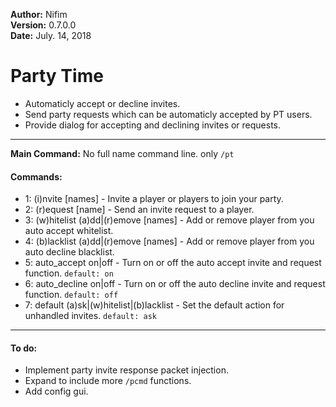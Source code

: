 **Author:** Nifim<br>
**Version:** 0.7.0.0<br>
**Date:** July. 14, 2018<br>

# Party Time #

* Automaticly accept or decline invites.
* Send party requests which can be automaticly accepted by PT users.
* Provide dialog for accepting and declining invites or requests.

----

**Main Command:** No full name command line. only `/pt`

#### Commands: ####
* 1: (i)nvite [names] - Invite a player or players to join your party.
* 2: (r)equest [name] - Send an invite request to a player.
* 3: (w)hitelist (a)dd|(r)emove [names] - Add or remove player from you auto accept whitelist.
* 4: (b)lacklist (a)dd|(r)emove [names] - Add or remove player from you auto decline blacklist.
* 5: auto_accept on|off - Turn on or off the auto accept invite and request function. `default: on`
* 6: auto_decline on|off - Turn on or off the auto decline invite and request function. `default: off`
* 7: default (a)sk|(w)hitelist|(b)lacklist - Set the default action for unhandled invites. `default: ask`

----

#### To do: ####
* Implement party invite response packet injection.
* Expand to include more `/pcmd` functions.
* Add config gui.

